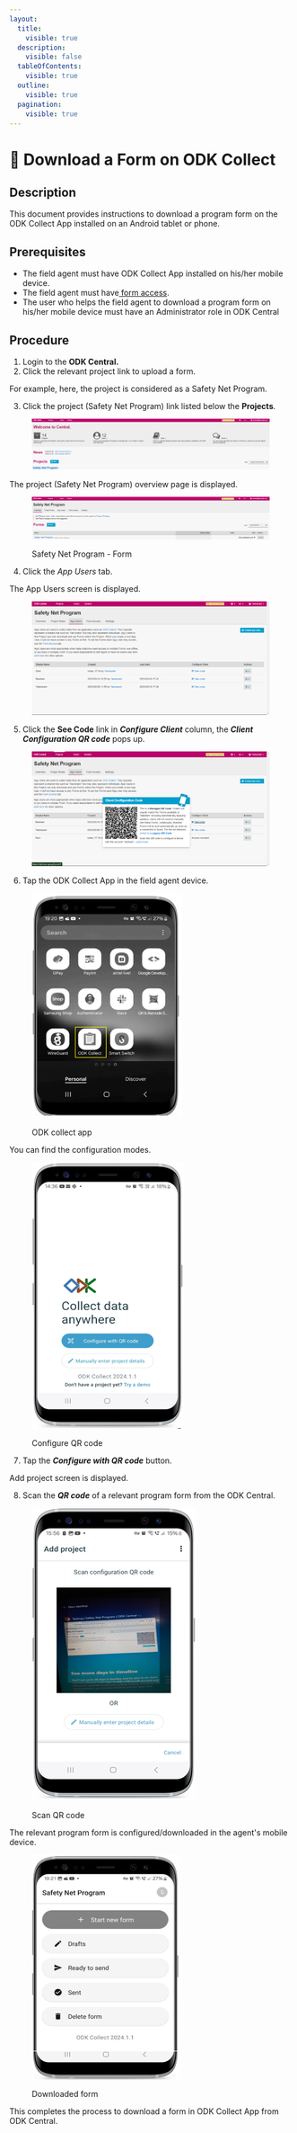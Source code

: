 ```yaml
---
layout:
  title:
    visible: true
  description:
    visible: false
  tableOfContents:
    visible: true
  outline:
    visible: true
  pagination:
    visible: true
---
```


# 📔 Download a Form on ODK Collect

## Description

This document provides instructions to download a program form on the ODK Collect App installed on an Android tablet or phone.

## Prerequisites

* The field agent must have ODK Collect App installed on his/her mobile device.
* The field agent must have[ form access](https://app.gitbook.com/s/xkdlCOLME2p03rS8nG8u/guides/user-guides/provide-form-access-to-field-agent).
* The user who helps the field agent to download a program form on his/her mobile device must have an Administrator role in ODK Central

## Procedure

1. Login to the **ODK Central.**
2. Click the relevant project link to upload a form.

For example, here, the project is considered as a Safety Net Program.

3. Click the project (Safety Net Program) link listed below the **Projects**.

<figure><img src="../../../.gitbook/assets/safety-net-program-under-project (1).png" alt=""><figcaption></figcaption></figure>

The project (Safety Net Program) overview page is displayed.

<figure><img src="../../../.gitbook/assets/safety-net-program-form-under-project.png" alt=""><figcaption><p>Safety Net Program - Form</p></figcaption></figure>

4. Click the _App Users_ tab.

The App Users screen is displayed.

<figure><img src="../../../.gitbook/assets/odk-app-users.png" alt=""><figcaption></figcaption></figure>

5. Click the **See Code** link in _**Configure Client**_ column, the _**Client Configuration QR code**_ pops up.

<figure><img src="../../../.gitbook/assets/client-configuration-code.png" alt=""><figcaption></figcaption></figure>

6. Tap the ODK Collect App in the field agent device.

<figure><img src="../../../.gitbook/assets/ODK-collect-app-icon.png" alt=""><figcaption><p>ODK collect app</p></figcaption></figure>

You can find the configuration modes.

<figure><img src="../../../.gitbook/assets/configure-QR-code.png" alt=""><figcaption><p>Configure QR code</p></figcaption></figure>

7. Tap the _**Configure with QR code**_ button.

Add project screen is displayed.

8. Scan the _**QR code**_ of a relevant program form from the ODK Central.

<figure><img src="../../../.gitbook/assets/qr-code-scan.png" alt=""><figcaption><p>Scan QR code</p></figcaption></figure>

The relevant program form is configured/downloaded in the agent's mobile device.

<figure><img src="../../../.gitbook/assets/start-new-form-safety-net-program.png" alt=""><figcaption><p>Downloaded form</p></figcaption></figure>

This completes the process to download a form in ODK Collect App from ODK Central.
